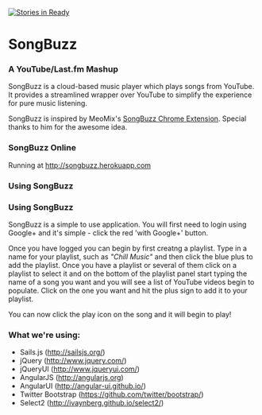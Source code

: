 [![Stories in Ready](https://badge.waffle.io/mattraykowski/songbuzz.png?label=ready&title=Ready)](https://waffle.io/mattraykowski/songbuzz)
# SongBuzz
### A YouTube/Last.fm Mashup

SongBuzz is a cloud-based music player which plays songs from YouTube. It provides a streamlined wrapper over YouTube
to simplify the experience for pure music listening.

SongBuzz is inspired by MeoMix's [SongBuzz Chrome Extension](https://github.com/MeoMix/SongBuzz). Special thanks to him
for the awesome idea.

### SongBuzz Online

Running at http://songbuzz.herokuapp.com

### Using SongBuzz

### Using SongBuzz ###

SongBuzz is a simple to use application. You will first need to login using Google+ and it's simple - click the red 'with Google+' button.


Once you have logged you can begin by first creatng a playlist. Type in a name for your playlist,
such as _"Chill Music"_ and then click the blue plus to add the playlist. Once you have a playlist or several of them click
on a playlist to select it and on the bottom of the playlist panel start typing the name of a song you want and you will see
a list of YouTube videos begin to populate. Click on the one you want and hit the plus sign to add it to your playlist.

You can now click the play icon on the song and it will begin to play!

### What we're using:

- Sails.js (http://sailsjs.org/)
- jQuery (http://www.jquery.com/)
- jQueryUI (http://www.jqueryui.com/)
- AngularJS (http://angularjs.org)
- AngularUI (http://angular-ui.github.io/)
- Twitter Bootstrap (https://github.com/twitter/bootstrap/)
- Select2 (http://ivaynberg.github.io/select2/)

